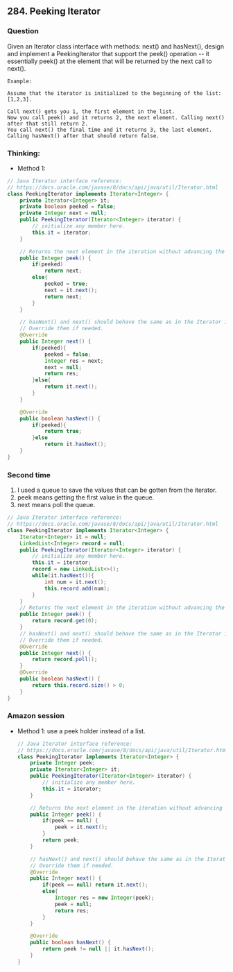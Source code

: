 ## 284. Peeking Iterator

### Question
Given an Iterator class interface with methods: next() and hasNext(), design and implement a PeekingIterator that support the peek() operation -- it essentially peek() at the element that will be returned by the next call to next().

```
Example:

Assume that the iterator is initialized to the beginning of the list: [1,2,3].

Call next() gets you 1, the first element in the list.
Now you call peek() and it returns 2, the next element. Calling next() after that still return 2.
You call next() the final time and it returns 3, the last element.
Calling hasNext() after that should return false.
```

### Thinking:
* Method 1:

```Java
// Java Iterator interface reference:
// https://docs.oracle.com/javase/8/docs/api/java/util/Iterator.html
class PeekingIterator implements Iterator<Integer> {
    private Iterator<Integer> it;
    private boolean peeked = false;
    private Integer next = null;
	public PeekingIterator(Iterator<Integer> iterator) {
	    // initialize any member here.
	    this.it = iterator;
	}

    // Returns the next element in the iteration without advancing the iterator.
	public Integer peek() {
        if(peeked)
            return next;
        else{
            peeked = true;
            next = it.next();
            return next;
        }
	}

	// hasNext() and next() should behave the same as in the Iterator interface.
	// Override them if needed.
	@Override
	public Integer next() {
	    if(peeked){
            peeked = false;
            Integer res = next;
            next = null;
            return res;
        }else{
            return it.next();
        }
	}

	@Override
	public boolean hasNext() {
	    if(peeked){
            return true;
        }else
            return it.hasNext();
	}
}
```

### Second time
1. I used a queue to save the values that can be gotten from the iterator.
2. peek means getting the first value in the queue.
3. next means poll the queue.
```Java
// Java Iterator interface reference:
// https://docs.oracle.com/javase/8/docs/api/java/util/Iterator.html
class PeekingIterator implements Iterator<Integer> {
    Iterator<Integer> it = null;
    LinkedList<Integer> record = null;
	public PeekingIterator(Iterator<Integer> iterator) {
	    // initialize any member here.
	    this.it = iterator;
        record = new LinkedList<>();
        while(it.hasNext()){
            int num = it.next();
            this.record.add(num);
        }
	}
    // Returns the next element in the iteration without advancing the iterator.
	public Integer peek() {
        return record.get(0);
	}
	// hasNext() and next() should behave the same as in the Iterator interface.
	// Override them if needed.
	@Override
	public Integer next() {
	    return record.poll();
	}
	@Override
	public boolean hasNext() {
	    return this.record.size() > 0;
	}
}
```

### Amazon session
* Method 1: use a peek holder instead of a list.
	```Java
	// Java Iterator interface reference:
	// https://docs.oracle.com/javase/8/docs/api/java/util/Iterator.html
	class PeekingIterator implements Iterator<Integer> {
		private Integer peek;
		private Iterator<Integer> it;
		public PeekingIterator(Iterator<Integer> iterator) {
			// initialize any member here.	    
			this.it = iterator;
		}

		// Returns the next element in the iteration without advancing the iterator.
		public Integer peek() {
			if(peek == null) {
				peek = it.next();
			}
			return peek;
		}

		// hasNext() and next() should behave the same as in the Iterator interface.
		// Override them if needed.
		@Override
		public Integer next() {
			if(peek == null) return it.next();
			else{
				Integer res = new Integer(peek);
				peek = null;
				return res;
			}
		}

		@Override
		public boolean hasNext() {
			return peek != null || it.hasNext();
		}
	}
	```
